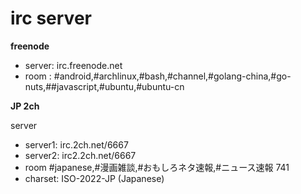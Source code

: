 # irc server

**freenode**

* server: irc.freenode.net 
* room : #android,#archlinux,#bash,#channel,#golang-china,#go-nuts,##javascript,#ubuntu,#ubuntu-cn


**JP 2ch**

server 

* server1: irc.2ch.net/6667  
* server2: irc2.2ch.net/6667
* room     #japanese,#漫画雑談,#おもしろネタ速報,#ニュース速報 741
* charset: ISO-2022-JP (Japanese)

